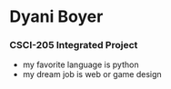 # Dyani Boyer 
### CSCI-205 Integrated Project 
- my favorite language is python 
- my dream job is web or game design 
